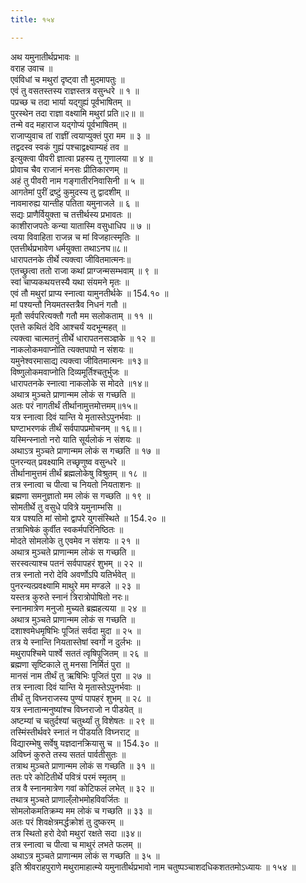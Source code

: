 ```yaml
---
title: १५४

---
```

अथ यमुनातीर्थप्रभावः ॥  
वराह उवाच ॥  
एवंविधां च मथुरां दृष्ट्वा तौ मुदमापतुः ॥  
एवं तु वसतस्तस्य राज्ञस्तत्र वसुन्धरे ॥ १ ॥  
पप्रच्छ च तदा भार्या यद्गुह्यं पूर्वभाषितम् ॥  
पुरस्थेन तदा राज्ञा वक्ष्यामि मथुरां प्रति॥२॥ ॥  
तन्मे वद महाराज यद्गोप्यं पूर्वभाषितम् ॥  
राजाप्युवाच तां राज्ञीं त्वयाप्युक्तं पुरा मम ॥ ३ ॥  
तद्वदस्व स्वकं गुह्यं पश्चाद्वक्ष्याम्यहं तव ॥  
इत्युक्त्वा पीवरी ज्ञात्वा प्रहस्य तु गुणालया ॥ ४ ॥  
प्रोवाच चैव राजानं मनसः प्रीतिकारणम् ॥  
अहं तु पीवरी नाम गङ्गातीरनिवासिनी ॥ ५ ॥  
आगतेमां पुरीं द्रष्टुं कुमुदस्य तु द्वादशीम् ॥  
नावमारुह्य यान्तीह पतिता यमुनाजले ॥ ६ ॥  
सद्यः प्राणैर्वियुक्ता च तत्तीर्थस्य प्रभावतः ॥  
काशीराजपतेः कन्या यातास्मि वसुधाधिप ॥ ७ ॥  
त्वया विवाहिता राजन्न च मां विजहात्स्मृतिः ॥  
एतत्तीर्थप्रभावेण धर्मयुक्ता तथाऽनघ॥८॥  
धारापतनके तीर्थे त्यक्त्वा जीवितमात्मनः॥  
एतच्छ्रुत्वा ततो राजा कथां प्राग्जन्मसम्भवाम् ॥ ९ ॥  
स्वां चाप्यकथयत्तस्यै यथा संयमने मृतः ॥  
एवं तौ मथुरां प्राप्य स्नात्वा यामुनतीर्थके ॥ 154.१० ॥  
मां पश्यन्तौ नियमतस्तत्रैव निधनं गतौ ॥  
मृतौ सर्वपरित्यक्तौ गतौ मम सलोकताम् ॥ ११ ॥  
एतत्ते कथितं देवि आश्चर्यं यदभून्महत् ॥  
त्यक्त्वा चात्मतनुं तीर्थे धारापतनसञ्ज्ञके ॥ १२ ॥  
नाकलोकमवाप्नोति त्यक्तपापो न संशयः ॥  
यमुनेश्वरमासाद्य त्यक्त्वा जीवितमात्मनः ॥१३॥  
विष्णुलोकमवाप्नोति दिव्यमूर्तिश्चतुर्भुजः ॥  
धारापतनके स्नात्वा नाकलोके स मोदते ॥१४॥  
अथात्र मुञ्चते प्राणान्मम लोकं स गच्छति ॥  
अतः परं नागतीर्थं तीर्थानामुत्तमोत्तमम्॥१५॥  
यत्र स्नात्वा दिवं यान्ति ये मृतास्तेऽपुनर्भवाः ॥  
घण्टाभरणकं तीर्थं सर्वपापप्रमोचनम् ॥ १६॥।  
यस्मिन्स्नातो नरो याति सूर्यलोकं न संशयः ॥  
अथाऽत्र मुञ्चते प्राणान्मम लोकं स गच्छति ॥ १७ ॥  
पुनरन्यत् प्रवक्ष्यामि तच्छृणुष्व वसुन्धरे ॥  
तीर्थानामुत्तमं तीर्थं ब्रह्मलोकेषु विश्रुतम् ॥ १८ ॥  
तत्र स्नात्वा च पीत्वा च नियतो नियताशनः ॥  
ब्रह्मणा समनुज्ञातो मम लोकं स गच्छति ॥ १९ ॥  
सोमतीर्थे तु वसुधे पवित्रे यमुनाम्भसि ॥  
यत्र पश्यति मां सोमो द्वापरे युगसंस्थिते ॥ 154.२० ॥  
तत्राभिषेकं कुर्वीत स्वकर्मपरिनिष्ठितः ॥  
मोदते सोमलोके तु एवमेव न संशयः ॥ २१ ॥  
अथात्र मुञ्चते प्राणान्मम लोकं स गच्छति ॥  
सरस्वत्याश्च पतनं सर्वपापहरं शुभम् ॥ २२ ॥  
तत्र स्नातो नरो देवि अवर्णोऽपि यतिर्भवेत् ॥  
पुनरन्यत्प्रवक्ष्यामि माथुरे मम मण्डले ॥ २३ ॥  
यस्तत्र कुरुते स्नानं त्रिरात्रोपोषितो नरः॥  
स्नानमात्रेण मनुजो मुच्यते ब्रह्महत्यया ॥ २४ ॥  
अथात्र मुञ्चते प्राणान्मम लोकं स गच्छति ॥  
दशाश्वमेधमृषिभिः पूजितं सर्वदा मुदा ॥ २५ ॥  
तत्र ये स्नान्ति नियतास्तेषां स्वर्गो न दुर्लभः ॥  
मथुरापश्चिमे पार्श्वे सततं त्वृषिपूजितम् ॥ २६ ॥  
ब्रह्मणा सृष्टिकाले तु मनसा निर्मितं पुरा ॥  
मानसं नाम तीर्थं तु ऋषिभिः पूजितं पुरा ॥ २७ ॥  
तत्र स्नात्वा दिवं यान्ति ये मृतास्तेऽपुनर्भवाः ॥  
तीर्थं तु विघ्नराजस्य पुण्यं पापहरं शुभम् ॥ २८ ॥  
यत्र स्नातान्मनुष्यांश्च विघ्नराजो न पीडयेत् ॥  
अष्टम्यां च चतुर्दश्यां चतुर्थ्यां तु विशेषतः ॥ २९ ॥  
तस्मिंस्तीर्थवरे स्नातं न पीडयति विघ्नराट् ॥  
विद्यारम्भेषु सर्वेषु यज्ञदानक्रियासु च ॥ 154.३० ॥  
अविघ्नं कुरुते तस्य सततं पार्वतीसुतः ॥  
तत्राथ मुञ्चते प्राणान्मम लोकं स गच्छति ॥ ३१ ॥  
ततः परे कोटितीर्थे पवित्रं परमं स्मृतम् ॥  
तत्र वै स्नानमात्रेण गवां कोटिफलं लभेत् ॥ ३२ ॥  
तथात्र मुञ्चते प्राणाल्ँलोभमोहविवर्जितः ॥  
सोमलोकमतिक्रम्य मम लोकं च गच्छति ॥ ३३ ॥  
अतः परं शिवक्षेत्रमर्द्धक्रोशं तु दुष्करम् ॥  
तत्र स्थितो हरो देवो मथुरां रक्षते सदा ॥३४॥  
तत्र स्नात्वा च पीत्वा च माथुरं लभते फलम् ॥  
अथाऽत्र मुञ्चते प्राणान्मम लोकं स गच्छति ॥ ३५ ॥  
इति श्रीवराहपुराणे मथुरामाहात्म्ये यमुनातीर्थप्रभावो नाम चतुष्पञ्चाशदधिकशततमोऽध्यायः ॥ १५४ ॥